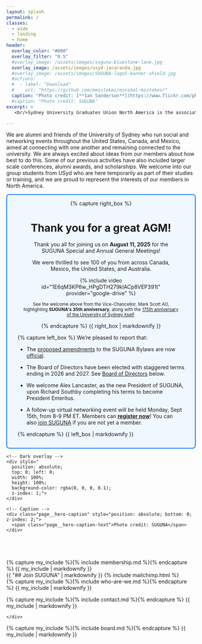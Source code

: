 ```yaml
---
layout: splash
permalink: /
classes: 
  - wide
  - landing
  - home
header:
  overlay_color: "#000"
  overlay_filter: "0.5"
  #overlay_image: /assets/images/suguna-bluestone-lane.jpg
  overlay_image: /assets/images/usyd-jacaranda.jpg
  #overlay_image: /assets/images/SUGUNA-logo5-banner-shield.jpg
  #actions:
  #  - label: "Download"
  #    url: "https://github.com/mmistakes/minimal-mistakes/"
  caption: "Photo credit: [**Ian Sanderson**](https://www.flickr.com/photos/iansand/2705636883/)"
  #caption: "Photo credit: SUGUNA"
excerpt: >
   <br/>Sydney University Graduates Union North America is the association for alumni, students, associates and friends of the University of Sydney in North America.

---
```


<!--  <small>We work with alumni and the extended North American USyd community and to support the University and each other.</small> -->
<!-- {% include feature_row id="intro" type="center" %}  -->

We are alumni and friends of the University of Sydney who run social
and networking events throughout the United States, Canada, and
Mexico, aimed at connecting with one another and remaining connected
to the university.  We are always excited about ideas from our members
about how best to do this. Some of our previous activities have also
included larger scale conferences, alumni awards, and scholarships. We
welcome into our group students from USyd who are here temporarily as
part of their studies or training, and we are proud to represent the
interests of our members in North America.

<div class="two-column-layout" style="border: 2px solid #0073ff; background-color: #f0f8ff; padding: 1em; border-radius: 8px; display: flex; justify-content: space-between; align-items: center; flex-wrap: wrap; text-align: left;">
  <div class="column" style="text-align: center; padding-left: 2em; padding-right: 2em;">
    {% capture right_box %}
<br/>

# Thank you for a great AGM!

Thank you all for joining us on **August 11, 2025** for
the SUGUNA Special and Annual General Meetings!

We were thrilled to see 100 of you from across Canada, Mexico, the
United States, and Australia.

{% include video id="1E6qM3KP6w_HPgDTH279klACp8VEP391t" provider="google-drive" %}

<sub>See the welcome above from the Vice-Chancellor, Mark Scott AO, highlighting
**SUGUNA's 35th anniversary**, along with the [175th anniversary of
the University of Sydney
itself](https://www.sydney.edu.au/about-us/our-story/175.html).</sub>


{% endcapture %}
{{ right_box | markdownify }}
  </div>

  <div class="column" style="padding-left: 1em; padding-right: 1em;">
{% capture left_box %}
We’re pleased to report that:

*  The [proposed
   amendments](assets/downloads/suguna-bylaws-amendments-2025-04-06.pdf)
   to the SUGUNA Bylaws are now [official](assets/downloads/suguna-bylaws-2025.pdf).  
   
*  The Board of Directors have been elected with staggered terms
   ending in 2026 and 2027. See [Board of
   Directors](#board-of-directors) below.
   
*  We welcome Alex Lancaster, as the new President of SUGUNA, upon
   Richard Southby completing his terms to become President Emeritus.

*  A follow-up virtual networking event will be held Monday, Sept
   15th, from 8-9 PM ET. Members can **[register
   now](https://us06web.zoom.us/meeting/register/0AFsYewiRrmrxQdPAdS5sw)**!
   You can also [join SUGUNA](#join-suguna) if you are not yet a
   member.

{% endcapture %}
{{ left_box | markdownify }}
  </div>


</div>


<div class="page__hero--overlay" style="margin: 0;">
  <div class="page__hero-image" style="
    background-image: url('{{ '/assets/images/suguna-bluestone-lane.jpg' | relative_url }}');
    background-size: cover;
    background-position: center;
    background-repeat: no-repeat;
    height: 280px;
    position: relative;">

    <!-- Dark overlay -->
    <div style="
      position: absolute;
      top: 0; left: 0;
      width: 100%;
      height: 100%;
      background-color: rgba(0, 0, 0, 0.1);
      z-index: 1;">
    </div>

    <!-- Caption -->
    <div class="page__hero-caption" style="position: absolute; bottom: 0; z-index: 2;">
      <span class="page__hero-caption-text">Photo credit: SUGUNA</span>
    </div>
  </div>
</div>

<div class="two-column-layout">
  <div class="column">
   {% capture my_include %}{% include membership.md %}{% endcapture %}
   {{ my_include | markdownify }}
    </div>
  <div class="column">
    {{ "## Join SUGUNA" | markdownify }}
    {% include mailchimp.html %}
  </div>
</div>


<!--
<div class="splash-image-body" style=" width: 100%; max-width: 100%; overflow: hidden; margin: 2em 0;">
  <img src="{{ '/assets/images/usyd-jacaranda.jpg' | relative_url }}" alt="USyd quad jacaranda" style=" width: 100%; height: auto; display: block;">
</div>
-->

<!-- About section -->

<div class="two-column-layout">
  <div class="column">
   {% capture my_include %}{% include who-are-we.md %}{% endcapture %}
   {{ my_include | markdownify }}
   
   {% capture my_include %}{% include contact.md %}{% endcapture %}
   {{ my_include | markdownify }}
   
    </div>
  <div class="column">
   {% capture my_include %}{% include board.md %}{% endcapture %}
   {{ my_include | markdownify }}
  </div>
</div>
	


